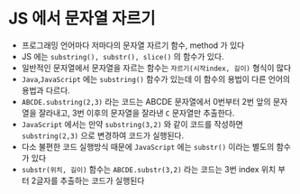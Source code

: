# JS 에서 문자열 자르기

- 프로그래밍 언어마다 저마다의 문자열 자르기 함수, method 가 있다
- JS 에는 `substring(), substr(), slice()` 의 함수가 있다.
- 일반적인 문자열에서 문자열을 자르는 함수는 `자르기(시작index, 길이)` 형식이 많다
- `Java`,`JavaScript` 에는 `substring()` 함수가 있는데 이 함수의 용법이 다른 언어의 용법과 다르다.
- `ABCDE.substring(2,3)` 라는 코드는 ABCDE 문자열에서 0번부터 2번 앞의 문자열을 잘라내고, 3번 이후의 문자열을 잘라낸 `C` 문자열만 추출한다.
- `JavaScript` 에서는 만약 `substring(3,2)` 와 같이 코드를 작성하면 `substring(2,3)` 으로 변경하여 코드가 실행된다.
- 다소 불편한 코드 실행방식 때문에 `JavaScript` 에는 `substr()` 이라는 별도의 함수가 있다
- `substr(위치, 길이)` 함수는 `ABCDE.substr(3,2)` 라는 코드는 3번 index 위치 부터 2글자를 추출하는 코드가 실행된다
